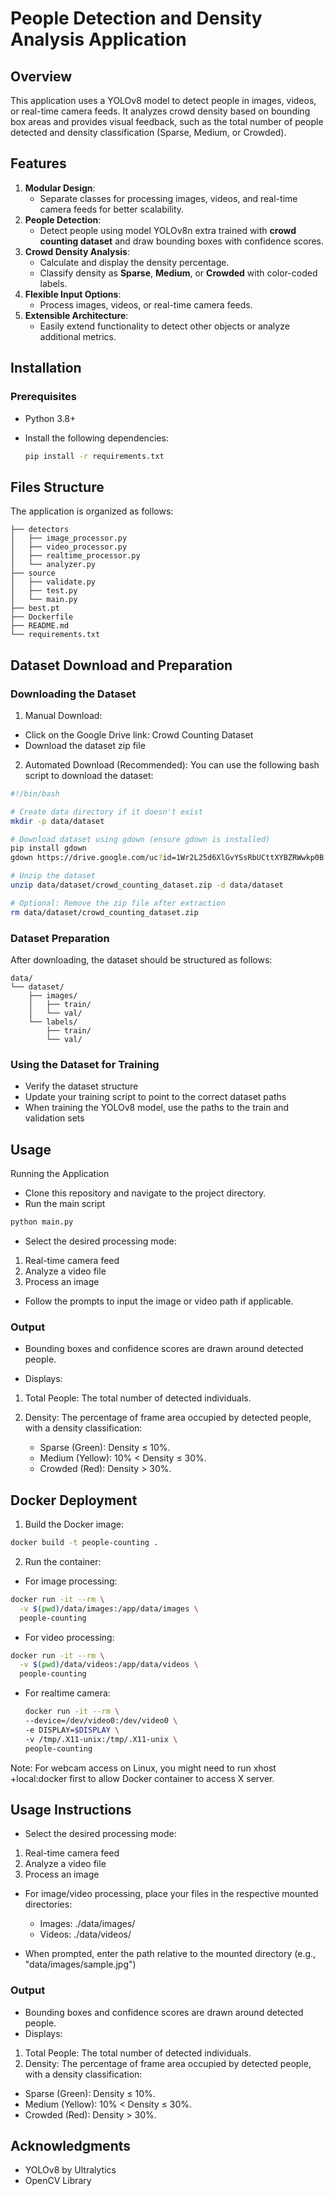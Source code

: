 # People Detection and Density Analysis Application

## Overview

This application uses a YOLOv8 model to detect people in images, videos, or real-time camera feeds. It analyzes crowd density based on bounding box areas and provides visual feedback, such as the total number of people detected and density classification (Sparse, Medium, or Crowded).

## Features

1. **Modular Design**:
   - Separate classes for processing images, videos, and real-time camera feeds for better scalability.
2. **People Detection**:
   - Detect people using model YOLOv8n extra trained with **crowd counting dataset** and draw bounding boxes with confidence scores.
3. **Crowd Density Analysis**:
   - Calculate and display the density percentage.
   - Classify density as **Sparse**, **Medium**, or **Crowded** with color-coded labels.
4. **Flexible Input Options**:
   - Process images, videos, or real-time camera feeds.
5. **Extensible Architecture**:
   - Easily extend functionality to detect other objects or analyze additional metrics.

## Installation

### Prerequisites

- Python 3.8+
- Install the following dependencies:

  ```bash
  pip install -r requirements.txt
  ```

## Files Structure

The application is organized as follows:

```
├── detectors
│   ├── image_processor.py       
│   ├── video_processor.py       
│   ├── realtime_processor.py   
│   └── analyzer.py               
├── source
│   ├── validate.py              
│   ├── test.py                  
│   └── main.py                 
├── best.pt                      
├── Dockerfile    
├── README.md             
└── requirements.txt
```

## Dataset Download and Preparation

### Downloading the Dataset

1. Manual Download:

- Click on the Google Drive link: Crowd Counting Dataset
- Download the dataset zip file

2. Automated Download (Recommended):
You can use the following bash script to download the dataset:

```bash
#!/bin/bash

# Create data directory if it doesn't exist
mkdir -p data/dataset

# Download dataset using gdown (ensure gdown is installed)
pip install gdown
gdown https://drive.google.com/uc?id=1Wr2L25d6XlGvYSsRbUCttXYBZRWwkp0B -O data/dataset/crowd_counting_dataset.zip

# Unzip the dataset
unzip data/dataset/crowd_counting_dataset.zip -d data/dataset

# Optional: Remove the zip file after extraction
rm data/dataset/crowd_counting_dataset.zip
```

### Dataset Preparation

After downloading, the dataset should be structured as follows:

```
data/
└── dataset/
    ├── images/
    │   ├── train/
    │   └── val/
    └── labels/
        ├── train/
        └── val/
```

### Using the Dataset for Training

- Verify the dataset structure
- Update your training script to point to the correct dataset paths
- When training the YOLOv8 model, use the paths to the train and validation sets

## Usage

Running the Application

- Clone this repository and navigate to the project directory.
- Run the main script

```bash
python main.py
```

- Select the desired processing mode:

1. Real-time camera feed
2. Analyze a video file
3. Process an image

- Follow the prompts to input the image or video path if applicable.

### Output

- Bounding boxes and confidence scores are drawn around detected people.

- Displays:

1. Total People: The total number of detected individuals.
2. Density: The percentage of frame area occupied by detected people, with a density classification:

   - Sparse (Green): Density ≤ 10%.
   - Medium (Yellow): 10% < Density ≤ 30%.
   - Crowded (Red): Density > 30%.

## Docker Deployment

1. Build the Docker image:

```bash
docker build -t people-counting .
```

2. Run the container:

- For image processing:

```bash
docker run -it --rm \
  -v $(pwd)/data/images:/app/data/images \
  people-counting
```

- For video processing:

```bash
docker run -it --rm \
  -v $(pwd)/data/videos:/app/data/videos \
  people-counting
  ```

- For realtime camera:

  ```bash
  docker run -it --rm \
  --device=/dev/video0:/dev/video0 \
  -e DISPLAY=$DISPLAY \
  -v /tmp/.X11-unix:/tmp/.X11-unix \
  people-counting
  ```

Note: For webcam access on Linux, you might need to run xhost +local:docker first to allow Docker container to access X server.

## Usage Instructions

- Select the desired processing mode:

1. Real-time camera feed
2. Analyze a video file
3. Process an image

- For image/video processing, place your files in the respective mounted directories:
  - Images: ./data/images/
  - Videos: ./data/videos/

- When prompted, enter the path relative to the mounted directory (e.g., "data/images/sample.jpg")

### Output

- Bounding boxes and confidence scores are drawn around detected people.
- Displays:

1. Total People: The total number of detected individuals.
2. Density: The percentage of frame area occupied by detected people, with a density classification:

- Sparse (Green): Density ≤ 10%.
- Medium (Yellow): 10% < Density ≤ 30%.
- Crowded (Red): Density > 30%.

## Acknowledgments

- YOLOv8 by Ultralytics
- OpenCV Library

